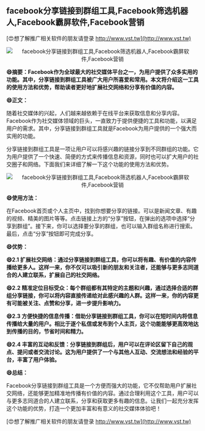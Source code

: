 ## **facebook分享链接到群组工具,Facebook筛选机器人,Facebook霸屏软件,Facebook营销**

[😍想了解推广相关软件的朋友请登录 http://www.vst.tw](http://www.vst.tw)

 <center><img src="https://vst.tw/MP4/tuiguang/png/0.png" alt="facebook分享链接到群组工具,Facebook筛选机器人,Facebook霸屏软件,Facebook营销"></center>

**😄摘要：Facebook作为全球最大的社交媒体平台之一，为用户提供了众多实用的功能。其中，分享链接到群组工具被广大用户所喜爱和常用。本文将介绍这一工具的使用方法和优势，帮助读者更好地扩展社交网络和分享有价值的内容。**

**😄正文：**

随着社交媒体的兴起，人们越来越依赖于在线平台来获取信息和分享内容。Facebook作为社交媒体领域的巨头，一直致力于提供便捷的工具和功能，以满足用户的需求。其中，分享链接到群组工具就是Facebook为用户提供的一个强大而实用的功能。

分享链接到群组工具是一项让用户可以将感兴趣的链接分享到不同群组的功能。它为用户提供了一个快速、简便的方式来传播信息和资源，同时也可以扩大用户的社交圈子和网络。下面我们来详细了解一下这个功能的使用方法和优势。

 <center><img src="https://vst.tw/MP4/tuiguang/png/7.png" alt="facebook分享链接到群组工具,Facebook筛选机器人,Facebook霸屏软件,Facebook营销"></center>

**😄使用方法：**

在Facebook首页或个人主页中，找到你想要分享的链接。可以是新闻文章、有趣的视频、精美的图片等等。点击链接上方的“分享”按钮，在弹出的选项中选择“分享到群组”。接下来，你可以选择要分享的群组，也可以输入群组名称进行搜索。最后，点击“分享”按钮即可完成分享。

**😄优势：**

**😄2.1 扩展社交网络：通过分享链接到群组工具，你可以将有趣、有价值的内容传播给更多人。这样一来，你不仅可以吸引新的朋友和关注者，还能够与更多志同道合的人建立联系，扩展自己的社交网络。**

**😄2.2 精准定位目标受众：每个群组都有其特定的主题和兴趣，通过选择合适的群组分享链接，你可以将内容直接传递给对此感兴趣的人群。这样一来，你的内容更有可能被关注、点赞和分享，进一步提升影响力。**

**😄2.3 方便快捷的信息传播：借助分享链接到群组工具，你可以在短时间内将信息传播给大量的用户。相比于逐个私信或发布到个人主页，这个功能能够更高效地达到传播的目的，节省时间和精力。**

**😄2.4 丰富的互动和反馈：分享链接到群组后，用户可以在评论区留下自己的观点、提问或者交流讨论。这为用户提供了一个与其他人互动、交流想法和经验的平台，丰富了用户体验。**

**😄总结：**

Facebook分享链接到群组工具是一个方便而强大的功能，它不仅帮助用户扩展社交网络，还能够更加精准地传播有价值的内容。通过合理利用这个工具，用户可以与更多志同道合的人建立联系，分享和获取更多有趣的信息。让我们一起充分发挥这个功能的优势，打造一个更加丰富和有意义的社交媒体体验吧！

[😍想了解推广相关软件的朋友请登录 http://www.vst.tw](http://www.vst.tw)



